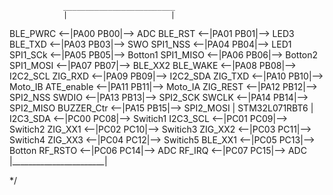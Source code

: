 
                _________________________
                |                       |
BLE_PWRC     <--|PA00               PB00|--> ADC 
BLE_RST      <--|PA01               PB01|--> LED3
BLE_TXD      <--|PA03               PB03|--> SWO 
SPI1_NSS     <--|PA04               PB04|--> LED1
SPI1_SCk     <--|PA05               PB05|--> Botton1
SPI1_MISO    <--|PA06               PB06|--> Botton2
SPI1_MOSI    <--|PA07               PB07|--> BLE_XX2
BLE_WAKE     <--|PA08               PB08|--> I2C2_SCL
ZIG_RXD      <--|PA09               PB09|--> I2C2_SDA
ZIG_TXD      <--|PA10               PB10|--> Moto_IB
ATE_enable   <--|PA11               PB11|--> Moto_IA
ZIG_REST     <--|PA12               PB12|--> SPI2_NSS
SWDIO        <--|PA13               PB13|--> SPI2_SCK
SWCLK        <--|PA14								PB14|--> SPI2_MISO
BUZZER_Ctr   <--|PA15               PB15|--> SPI2_MOSI
                |     STM32L071RBT6     |           
I2C3_SDA     <--|PC00               PC08|--> Switich1
I2C3_SCL     <--|PC01               PC09|--> Switich2 
ZIG_XX1      <--|PC02               PC10|--> Switich3 
ZIG_XX2      <--|PC03               PC11|--> Switich4 
ZIG_XX3      <--|PC04               PC12|--> Switich5 
BLE_XX1      <--|PC05               PC13|--> Botton 
RF_RSTO      <--|PC06               PC14|--> ADC 
RF_IRQ       <--|PC07               PC15|--> ADC
                |_______________________|

*/
